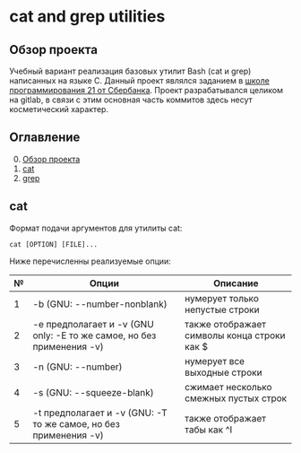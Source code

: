 # cat and grep utilities

## Обзор проекта

Учебный вариант реализация базовых утилит Bash (cat и grep) написанных на языке C.
Данный проект являлся заданием в [школе программирования 21 от Сбербанка](https://21-school.ru).
Проект разрабатывался целиком на gitlab, в связи с этим основная часть коммитов здесь несут косметический характер.

## Оглавление

0. [Обзор проекта](#Обзор-проекта)
1. [cat](#cat)
2. [grep](#grep)

## cat

Формат подачи аргументов для утилиты cat:

`cat [OPTION] [FILE]...`

Ниже перечисленны реализуемые опции:

| № | Опции | Описание |
| ------ | ------ | ------ |
| 1 | -b (GNU: --number-nonblank) | нумерует только непустые строки |
| 2 | -e предполагает и -v (GNU only: -E то же самое, но без применения -v) | также отображает символы конца строки как $  |
| 3 | -n (GNU: --number) | нумерует все выходные строки |
| 4 | -s (GNU: --squeeze-blank) | сжимает несколько смежных пустых строк |
| 5 | -t предполагает и -v (GNU: -T то же самое, но без применения -v) | также отображает табы как ^I |

